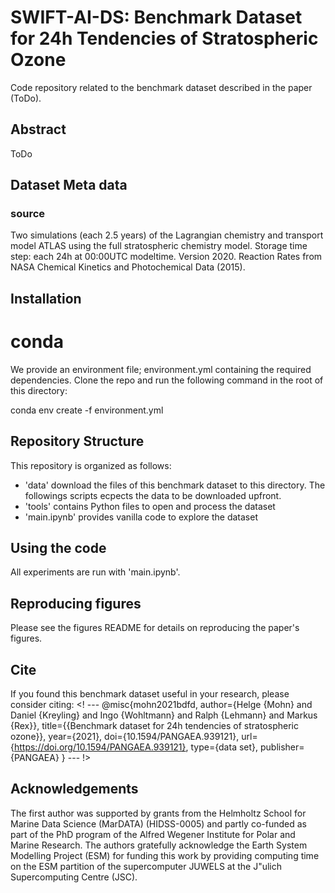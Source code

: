 # SWIFT-AI-DS: Benchmark Dataset for 24h Tendencies of Stratospheric Ozone

Code repository related to the benchmark dataset described in the paper (ToDo).

## Abstract
ToDo

## Dataset Meta data
### source
Two simulations (each 2.5 years) of the Lagrangian chemistry and transport model ATLAS using the full stratospheric chemistry model. Storage time step: each 24h at 00:00UTC modeltime. Version 2020. Reaction Rates from NASA Chemical Kinetics and Photochemical Data (2015).



## Installation

# conda
We provide an environment file; environment.yml containing the required dependencies. Clone the repo and run the following command in the root of this directory:

conda env create -f environment.yml

## Repository Structure

This repository is organized as follows:

- 'data' download the files of this benchmark dataset to this directory. The followings scripts ecpects the data to be downloaded upfront.
- 'tools' contains Python files to open and process the dataset
- 'main.ipynb' provides vanilla code to explore the dataset

## Using the code

All experiments are run with 'main.ipynb'.

## Reproducing figures

Please see the figures README for details on reproducing the paper's figures.

## Cite

If you found this benchmark dataset useful in your research, please consider citing:
<! ---
@misc{mohn2021bdfd,
 author={Helge {Mohn} and Daniel {Kreyling} and Ingo {Wohltmann} and Ralph {Lehmann} and Markus {Rex}},
 title={{Benchmark dataset for 24h tendencies of stratospheric ozone}},
 year={2021},
 doi={10.1594/PANGAEA.939121},
 url={https://doi.org/10.1594/PANGAEA.939121},
 type={data set},
 publisher={PANGAEA}
}
--- !>

## Acknowledgements

The first author was supported by grants from the Helmholtz School for Marine Data Science (MarDATA) (HIDSS-0005) and partly co-funded as part of the PhD program of the Alfred Wegener Institute for Polar and Marine Research.
The authors gratefully acknowledge the Earth System Modelling Project (ESM) for funding this work by providing computing time on the ESM partition of the supercomputer JUWELS at the J\"ulich Supercomputing Centre (JSC).
